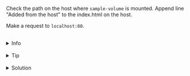 
Check the path on the host where `sample-volume` is mounted.
Append line "Added from the host" to the index.html on the host.

Make a request to `localhost:80`.

<br>
<details><summary>Info</summary>
<br>

```plain
Warning! Don't do this in production.

Volumes are not designed to be edited on the host. Use bind mounts for this instead.
```

</details>

<br>
<details><summary>Tip</summary>
<br>

```plain
Use `docker volume inspect` command to see detailed information about the volume.

Use >> to append line to the file.
```

</details>


<br>
<details><summary>Solution</summary>
<br>

<br>

Inspect `sample-volume`:

<br>

```plain
docker volume inspect sample-volume
```{{exec}}

<br>

Append line to the index.html on the host:

<br>

```plain
echo "Added from the host" >> /var/lib/docker/volumes/sample-volume/_data/index.html
```{{exec}}

<br>

Make a request to `localhost:80`:

<br>

```plain
curl localhost:80
```{{exec}}

</details>